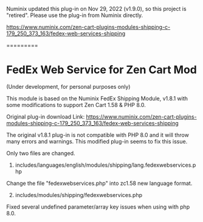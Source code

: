 Numinix updated this plug-in on Nov 29, 2022 (v1.9.0), so this project is "retired". Please use the plug-in from Numinix directly. 

https://www.numinix.com/zen-cart-plugins-modules-shipping-c-179_250_373_163/fedex-web-services-shipping

=========

# FedEx Web Service for Zen Cart Mod

(Under development, for personal purposes only)

This module is based on the Numinix FedEx Shipping Module, v1.8.1 with some modifications to support Zen Cart 1.58 & PHP 8.0. 

Original plug-in download Link: https://www.numinix.com/zen-cart-plugins-modules-shipping-c-179_250_373_163/fedex-web-services-shipping  

The original v1.8.1 plug-in is not compatible with PHP 8.0 and it will throw many errors and warnings. This modified plug-in seems to fix this issue. 

Only two files are changed.

1. includes/languages/english/modules/shipping/lang.fedexwebservices.php

Change the file "fedexwebservices.php" into zc1.58 new language format.

2. includes/modules/shipping/fedexwebservices.php

Fixed several undefined parameter/array key issues when using with php 8.0.
